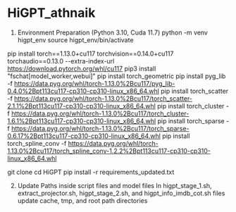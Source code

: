 # HiGPT_athnaik
1. Environment Preparation (Python 3.10, Cuda 11.7)
python -m venv higpt_env
source higpt_env/bin/activate

pip install torch==1.13.0+cu117 torchvision==0.14.0+cu117 torchaudio==0.13.0 --extra-index-url https://download.pytorch.org/whl/cu117
pip3 install "fschat[model_worker,webui]"
pip install torch_geometric
pip install pyg_lib -f https://data.pyg.org/whl/torch-1.13.0%2Bcu117/pyg_lib-0.4.0%2Bpt113cu117-cp310-cp310-linux_x86_64.whl
pip install torch_scatter -f https://data.pyg.org/whl/torch-1.13.0%2Bcu117/torch_scatter-2.1.1%2Bpt113cu117-cp310-cp310-linux_x86_64.whl
pip install torch_cluster -f https://data.pyg.org/whl/torch-1.13.0%2Bcu117/torch_cluster-1.6.1%2Bpt113cu117-cp310-cp310-linux_x86_64.whl
pip install torch_sparse -f https://data.pyg.org/whl/torch-1.13.0%2Bcu117/torch_sparse-0.6.17%2Bpt113cu117-cp310-cp310-linux_x86_64.whl
pip install torch_spline_conv -f https://data.pyg.org/whl/torch-1.13.0%2Bcu117/torch_spline_conv-1.2.2%2Bpt113cu117-cp310-cp310-linux_x86_64.whl

git clone 
cd HiGPT
pip install -r requirements_updated.txt

2. Update Paths inside script files and model files
In higpt_stage_1.sh, extract_projector.sh, higpt_stage_2.sh, and higpt_info_imdb_cot.sh files update cache, tmp, and root path directories

